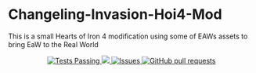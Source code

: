 # Changeling-Invasion-Hoi4-Mod
This is a small Hearts of Iron 4 modification using some of EAWs assets to bring EaW to the Real World

<p align="center">
    <a href="https://github.com/HiDude123/Changeling-Invasion-Hoi4-Mod/actions">
      <img alt="Tests Passing" src="https://github.com/HiDude123/Changeling-Invasion-Hoi4-Mod/workflows/Test/badge.svg" />
    </a>
    <a href="https://codecov.io/gh/HiDude123/Changeling-Invasion-Hoi4-Mod">
      <img src="https://codecov.io/gh/HiDude123/Changeling-Invasion-Hoi4-Mod/branch/master/graph/badge.svg" />
    </a>
    <a href="https://github.com/HiDude123/Changeling-Invasion-Hoi4-Mod/issues">
      <img alt="Issues" src="https://img.shields.io/github/issues/HiDude123/Changeling-Invasion-Hoi4-Mod?color=0088ff" />
    </a>
    <a href="https://github.com/HiDude123/Changeling-Invasion-Hoi4-Mod/pulls">
      <img alt="GitHub pull requests" src="https://img.shields.io/github/issues-pr/HiDude123/Changeling-Invasion-Hoi4-Mod?color=0088ff" />
    </a>
